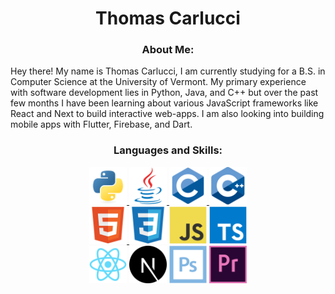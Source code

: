 <h1 align="center">Thomas Carlucci</h1>

<h3 align="center">
    <b>About Me: </b>
</h3>

<p>
    Hey there! My name is Thomas Carlucci, I am currently studying for a B.S. in Computer Science
    at the University of Vermont. My primary experience with software development lies in Python, Java, and C++ but over the past few months I have been learning about various JavaScript frameworks like React and Next to build interactive web-apps. I am also looking into building mobile apps with Flutter, Firebase, and Dart.
</p>

<h3 align="center">
    <b>Languages and Skills: </b>
</h3>



<p align="center">
        <a href="https://www.python.org" target="_blank" rel="noreferrer"> <img
        src="https://raw.githubusercontent.com/devicons/devicon/master/icons/python/python-original.svg" alt="python"
        width="60" height="60" /> </a>
        <a href="https://www.java.com" target="_blank" rel="noreferrer"> <img
        src="https://raw.githubusercontent.com/devicons/devicon/master/icons/java/java-original.svg" alt="java" width="60"
        height="60" /> </a>
        <a href="https://www.cprogramming.com/" target="_blank"
        rel="noreferrer"> <img src="https://raw.githubusercontent.com/devicons/devicon/master/icons/c/c-original.svg"
        alt="c" width="60" height="60" /> </a>
        <a href="https://cplusplus.com/" target="_blank" rel="noreferrer">
        <img src="https://raw.githubusercontent.com/devicons/devicon/master/icons/cplusplus/cplusplus-original.svg"
        alt="cplusplus" width="60" height="60" /> </a>
        </br>
        <a href="https://html.com/html5/">
        <img src="https://raw.githubusercontent.com/devicons/devicon/1119b9f84c0290e0f0b38982099a2bd027a48bf1/icons/html5/html5-original.svg" width="60" height="60"> </a>
        <a href="https://css3.com/"> 
        <img src="https://raw.githubusercontent.com/devicons/devicon/1119b9f84c0290e0f0b38982099a2bd027a48bf1/icons/css3/css3-original.svg" width="60" height="60"></a>
        <a href="https://www.javascript.com/"> 
        <img src="https://raw.githubusercontent.com/devicons/devicon/1119b9f84c0290e0f0b38982099a2bd027a48bf1/icons/javascript/javascript-original.svg" width="60" height="60"></a>
        <a href="https://www.typescriptlang.org/"> 
        <img src="https://raw.githubusercontent.com/devicons/devicon/1119b9f84c0290e0f0b38982099a2bd027a48bf1/icons/typescript/typescript-original.svg" width="60" height="60"></a>
        </br>
        <a href="https://reactjs.org/"> 
        <img src="https://raw.githubusercontent.com/devicons/devicon/1119b9f84c0290e0f0b38982099a2bd027a48bf1/icons/react/react-original.svg" width="60" height="60"></a>
        <a href="https://nextjs.org/"> 
        <img src="https://raw.githubusercontent.com/devicons/devicon/1119b9f84c0290e0f0b38982099a2bd027a48bf1/icons/nextjs/nextjs-original.svg" width="60" height="60"></a>
        <a href="https://www.adobe.com/products/photoshop.html">
        <img src="https://raw.githubusercontent.com/devicons/devicon/1119b9f84c0290e0f0b38982099a2bd027a48bf1/icons/photoshop/photoshop-line.svg" width="60" height="60"></a>
        <a href="https://www.adobe.com/products/premiere.html">
        <img src="https://raw.githubusercontent.com/devicons/devicon/1119b9f84c0290e0f0b38982099a2bd027a48bf1/icons/premierepro/premierepro-original.svg" width="60" height="60"></a>
    </p>



